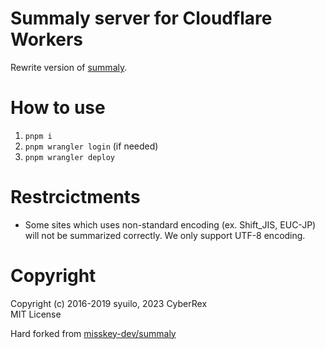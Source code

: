 # Summaly server for Cloudflare Workers
Rewrite version of [summaly](https://github.com/misskey-dev/summaly).

# How to use
1. `pnpm i`
2. `pnpm wrangler login` (if needed)
3. `pnpm wrangler deploy`

# Restrcictments
- Some sites which uses non-standard encoding (ex. Shift_JIS, EUC-JP) will not be summarized correctly. We only support UTF-8 encoding.

# Copyright
Copyright (c) 2016-2019 syuilo, 2023 CyberRex<br>
MIT License

Hard forked from [misskey-dev/summaly](https://github.com/misskey-dev/summaly)